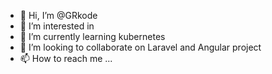 - 👋 Hi, I’m @GRkode
- 👀 I’m interested in 
- 🌱 I’m currently learning kubernetes
- 💞️ I’m looking to collaborate on Laravel and Angular project
- 📫 How to reach me ...

<!---
GRkode/GRkode is a ✨ special ✨ repository because its `README.md` (this file) appears on your GitHub profile.
You can click the Preview link to take a look at your changes.
--->
